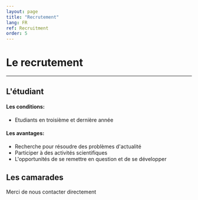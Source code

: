 ```yaml
---
layout: page
title: "Recrutement"
lang: FR
ref: Recruitment
order: 5
---
```

# Le recrutement
---

## L'étudiant
#### Les conditions:
* Etudiants en troisième et dernière année

#### Les avantages:
* Recherche pour résoudre des problèmes d'actualité
* Participer à des activités scientifiques
* L'opportunités de se remettre en question et de se développer

## Les camarades
Merci de nous contacter directement